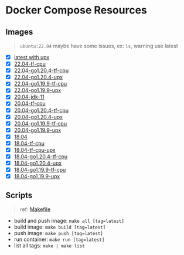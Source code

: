 # Docker Compose Resources

## Images

>`ubuntu:22.04` maybe have some issues, ex: `ls`, warning use latest

- [x] [latest with upx](./latest/Dockerfile)
- [x] [22.04-tf-cpu](./22.04-tf-cpu/Dockerfile)
- [x] [22.04-go1.20.4-tf-cpu](22.04-go1.20.4-tf-cpu/Dockerfile)
- [x] [22.04-go1.20.4-upx](22.04-go1.20.4-upx/Dockerfile)
- [x] [22.04-go1.19.9-tf-cpu](22.04-go1.19.9-tf-cpu/Dockerfile)
- [x] [22.04-go1.19.9-upx](22.04-go1.19.9-upx/Dockerfile)
- [x] [20.04-jdk-11](./20.04-jdk-11/Dockerfile)
- [x] [20.04-tf-cpu](./20.04-tf-cpu/Dockerfile)
- [x] [20.04-go1.20.4-tf-cpu](20.04-go1.20.4-tf-cpu/Dockerfile)
- [x] [20.04-go1.20.4-upx](20.04-go1.20.4-upx/Dockerfile)
- [x] [20.04-go1.19.9-tf-cpu](20.04-go1.19.9-tf-cpu/Dockerfile)
- [x] [20.04-go1.19.9-upx](20.04-go1.19.9-upx/Dockerfile)
- [x] [18.04](./18.04/Dockerfile)
- [x] [18.04-tf-cpu](./18.04-tf-cpu/Dockerfile)
- [x] [18.04-tf-cpu-upx](./18.04-tf-cpu-upx/Dockerfile)
- [x] [18.04-go1.20.4-tf-cpu](18.04-go1.20.4-tf-cpu/Dockerfile)
- [x] [18.04-go1.20.4-upx](18.04-go1.20.4-upx/Dockerfile)
- [x] [18.04-go1.19.9-tf-cpu](18.04-go1.19.9-tf-cpu/Dockerfile)
- [x] [18.04-go1.19.9-upx](./18.04-go1.19.9-upx/Dockerfile)

## Scripts

>ref: [Makefile](./Makefile)

- build and push image: `make all [tag=latest]`
- build image: `make build [tag=latest]`
- push image: `make push [tag=latest]`
- run container: `make run [tag=latest]`
- list all tags: `make | make list`
